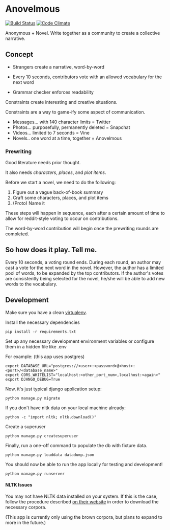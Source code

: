 # Anovelmous

[![Build Status](https://travis-ci.org/anovelmous-dev-squad/anovelmous.svg?branch=master)](https://travis-ci.org/anovelmous-dev-squad/anovelmous)
[![Code Climate](https://codeclimate.com/github/anovelmous-dev-squad/anovelmous/badges/gpa.svg)](https://codeclimate.com/github/anovelmous-dev-squad/anovelmous)

Anonymous + Novel. Write together as a community to create a collective narrative.

## Concept

 - Strangers create a narrative, word-by-word

 - Every 10 seconds, contributors vote with an allowed vocabulary for the next word

 - Grammar checker enforces readability

Constraints create interesting and creative situations.

Constraints are a way to game-ify some aspect of communication.

 - Messages... with 140 character limits = Twitter
 - Photos... purposefully, permanently deleted = Snapchat
 - Videos... limited to 7 seconds = Vine
 - Novels.. one word at a time, together = Anovelmous

### Prewriting

Good literature needs prior thought.

It also needs *characters*, *places*, and *plot items*.

Before we start a novel, we need to do the following:

  1. Figure out a vague back-of-book summary
  2. Craft some characters, places, and plot items
  3. (Proto) Name it

These steps will happen in sequence, each after a certain amount of time to
allow for reddit-style voting to occur on contributions.

The word-by-word contribution will begin once the prewriting rounds are completed.

## So how does it play. Tell me.

Every 10 seconds, a voting round ends. During each round, an author may cast a vote for the next word in the novel.
However, the author has a limited pool of words, to be expanded by the top contributors.
If the author's votes are consistently being selected for the novel, he/she will be able to add new words to the vocabulary.


## Development

Make sure you have a clean [virtualenv](http://docs.python-guide.org/en/latest/dev/virtualenvs/).

Install the necessary dependencies

    pip install -r requirements.txt


Set up any necessary development environment variables or configure them in a hidden file like .env

For example: (this app uses postgres)

    export DATABASE_URL="postgres://<user>:<password>@<host>:<port>/<database_name>"
    export CORS_WHITELIST="localhost:<other_port_num>,localhost:<again>"
    export DJANGO_DEBUG=True

Now, it's just typical django application setup:

    python manage.py migrate

If you don't have nltk data on your local machine already:

    python -c "import nltk; nltk.download()"

Create a superuser

    python manage.py createsuperuser

Finally, run a one-off command to populate the db with fixture data.

    python manage.py loaddata datadump.json


You should now be able to run the app locally for testing and development!

    python manage.py runserver


#### NLTK Issues

You may not have NLTK data installed on your system.
If this is the case, follow the procedure described [on their website](http://www.nltk.org/data.html) in order to
download the necessary corpora.

(This app is currently only using the brown corpora, but plans to expand to more in the future.)
